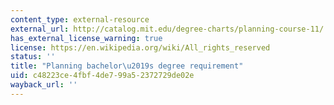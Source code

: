 ```yaml
---
content_type: external-resource
external_url: http://catalog.mit.edu/degree-charts/planning-course-11/
has_external_license_warning: true
license: https://en.wikipedia.org/wiki/All_rights_reserved
status: ''
title: "Planning bachelor\u2019s degree requirement"
uid: c48223ce-4fbf-4de7-99a5-2372729de02e
wayback_url: ''
---
```

